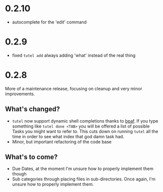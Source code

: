 # 0.2.10
- autocomplete for the 'edit' command

# 0.2.9
- fixed `tutel add` always adding 'what' instead of the real thing

# 0.2.8
More of a maintenance release, focusing on cleanup and very minor improvements.

## What's changed?
- `tutel` now support dynamic shell completions thanks to [bpaf](https://github.com/pacak/bpaf).
    If you type something like `tutel done <TAB>` you will be offered a list of possible Tasks
    you might want to refer to. This cuts down on running `tutel` all the time in order to 
    see what index that god damn task had.
- Minor, but important refactoring of the code base 

## What's to come?
- Due Dates, at the moment I'm unsure how to properly implement them though
- Sub categories through placing files in sub-directories. Once again, I'm unsure how to
    properly implement them.

